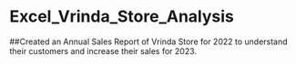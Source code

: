 # Excel_Vrinda_Store_Analysis

##Created an Annual Sales Report of Vrinda Store for 2022 to understand their customers and increase their sales for 2023.
